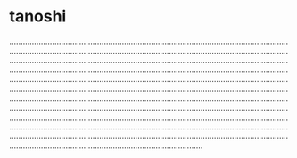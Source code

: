 # tanoshi
..........................................................................................................................................................................................................................................................................................................................................................................................................................................................................................................................................................................................................................................................................................................................................................................................................................................................................................................................................................................................................................................................................................................................................................................................................................................................................................................................................................................................................................................................................................................